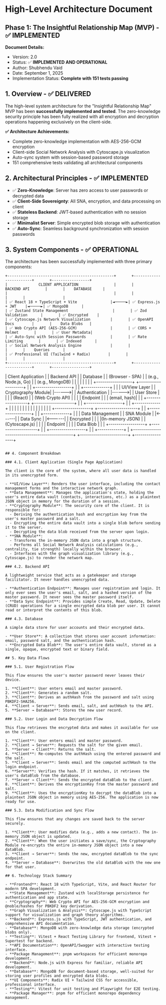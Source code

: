 # High-Level Architecture Document

## Phase 1: The Insightful Relationship Map (MVP) - ✅ IMPLEMENTED

**Document Details:**

- Version: 2.0
- Status: ✅ **IMPLEMENTED AND OPERATIONAL**
- Author: Shubhendu Vaid
- Date: September 1, 2025
- Implementation Status: **Complete with 151 tests passing**

## 1. Overview - ✅ DELIVERED

The high-level system architecture for the "Insightful Relationship Map" MVP has been **successfully implemented and tested**. The zero-knowledge security principle has been fully realized with all encryption and decryption operations happening exclusively on the client-side.

**✅ Architecture Achievements:**
- Complete zero-knowledge implementation with AES-256-GCM encryption
- Client-side Social Network Analysis with Cytoscape.js visualization  
- Auto-sync system with session-based password storage
- 151 comprehensive tests validating all architectural components

## 2. Architectural Principles - ✅ IMPLEMENTED

- ✅ **Zero-Knowledge**: Server has zero access to user passwords or decrypted data
- ✅ **Client-Side Sovereignty**: All SNA, encryption, and data processing on client
- ✅ **Stateless Backend**: JWT-based authentication with no session storage
- ✅ **Minimalist Server**: Simple encrypted blob storage with authentication
- ✅ **Auto-Sync**: Seamless background synchronization with session passwords

## 3. System Components - ✅ OPERATIONAL

The architecture has been successfully implemented with three primary components:

```
+------------------------------------------------+       +------------------------+       +-----------------+
|              CLIENT APPLICATION                |       |      BACKEND API       |       |    DATABASE     |
|                                                |       |                        |       |                 |
| ✅ React 18 + TypeScript + Vite               |◄─────►| ✅ Express.js + JWT    |◄─────►| ✅ MongoDB      |
| ✅ Zustand State Management                    |       | ✅ Zod Validation      |       | ✅ Encrypted    |
| ✅ Cytoscape.js Network Visualization         |       | ✅ OpenAPI Docs        |       |    Data Blobs   |
| ✅ Web Crypto API (AES-256-GCM)               |       | ✅ CORS + Helmet       |       | ✅ User Metadata|
| ✅ Auto-Sync with Session Passwords           |       | ✅ Rate Limiting       |       | ✅ Indexed      |
| ✅ Social Network Analysis Engine             |       |                        |       |    Queries      |
| ✅ Professional UI (Tailwind + Radix)        |       |                        |       |                 |
+------------------------------------------------+       +------------------------+       +-----------------+
```
|              Client Application                |       |      Backend API       |       |    Database     |
|            (Browser - SPA)                     |       |   (e.g., Node.js, Go)  |       | (e.g., MongoDB) |
|                                                |       |                        |       |                 |
| +------------------+  +--------------------+   |       | +------------------+   |       | +-------------+ |
| |   UI/View Layer  |  | Cryptography Module|   |------>| |  Authentication  |   |------>| | User Store  | |
| |     (React)      |  | (Web Crypto API)   |   |       | |    Endpoint      |   |       | (email, hash)| |
| +------------------+  +--------------------+   |       | +------------------+   |       | +-------------+ |
| |                  |  |                    |   |       | |                  |   |       | |             | |
| +------------------+  +--------------------+   |       | +------------------+   |       | +-------------+ |
| | Data Management  |  |    SNA Module      |   |<------| |   Data Sync      |   |<------| | Encrypted   | |
| |(In-memory JSON)  |  |  (Cytoscape.js)    |   |       | |   Endpoint       |   |       | | Data Blob   | |
| +------------------+  +--------------------+   |       | +------------------+   |       | +-------------+ |
+------------------------------------------------+       +------------------------+       +-----------------+
```

## 4. Component Breakdown

### 4.1. Client Application (Single Page Application)

The client is the core of the system, where all user data is handled in its unencrypted form.

- **UI/View Layer**: Renders the user interface, including the contact management forms and the interactive network graph.
- **Data Management**: Manages the application's state, holding the user's entire data vault (contacts, interactions, etc.) as a plaintext JSON object in memory for the duration of a session.
- **Cryptography Module**: The security core of the client. It is responsible for:
  - Deriving the authentication hash and encryption key from the user's master password and a salt.
  - Encrypting the entire data vault into a single blob before sending it to the server.
  - Decrypting the data blob received from the server upon login.
- **SNA Module**:
  - Transforms the in-memory JSON data into a graph structure.
  - Performs all Social Network Analysis calculations (e.g., centrality, tie strength) locally within the browser.
  - Interfaces with the graph visualization library (e.g., Cytoscape.js) to render the network map.

### 4.2. Backend API

A lightweight service that acts as a gatekeeper and storage facilitator. It never handles unencrypted data.

- **Authentication Endpoint**: Manages user registration and login. It only ever sees the user's email, salt, and a hashed version of the master password. It never sees the master password itself.
- **Data Sync Endpoint**: Provides simple Create, Read, Update, Delete (CRUD) operations for a single encrypted data blob per user. It cannot read or interpret the contents of this blob.

### 4.3. Database

A simple data store for user accounts and their encrypted data.

- **User Store**: A collection that stores user account information: email, password salt, and the authentication hash.
- **Encrypted Data Blob**: The user's entire data vault, stored as a single, opaque, encrypted text or binary field.

## 5. Key Data Flows

### 5.1. User Registration Flow

This flow ensures the user's master password never leaves their device.

1. **Client**: User enters email and master password.
2. **Client**: Generates a random salt.
3. **Client**: Derives an authHash from the password and salt using PBKDF2-SHA256.
4. **Client → Server**: Sends email, salt, and authHash to the API.
5. **Server → Database**: Stores the new user record.

### 5.2. User Login and Data Decryption Flow

This flow retrieves the encrypted data and makes it available for use on the client.

1. **Client**: User enters email and master password.
2. **Client → Server**: Requests the salt for the given email.
3. **Server → Client**: Returns the salt.
4. **Client**: Re-computes the authHash using the entered password and the salt.
5. **Client → Server**: Sends email and the computed authHash to the login endpoint.
6. **Server**: Verifies the hash. If it matches, it retrieves the user's dataBlob from the database.
7. **Server → Client**: Sends the encrypted dataBlob to the client.
8. **Client**: Derives the encryptionKey from the master password and salt.
9. **Client**: Uses the encryptionKey to decrypt the dataBlob into a plaintext JSON object in memory using AES-256. The application is now ready for use.

### 5.3. Data Modification and Sync Flow

This flow ensures that any changes are saved back to the server securely.

1. **Client**: User modifies data (e.g., adds a new contact). The in-memory JSON object is updated.
2. **Client**: When the user initiates a save/sync, the Cryptography Module re-encrypts the entire in-memory JSON object into a new dataBlob.
3. **Client → Server**: Sends the new, encrypted dataBlob to the sync endpoint.
4. **Server → Database**: Overwrites the old dataBlob with the new one for that user.

## 6. Technology Stack Summary

- **Frontend**: React 18 with TypeScript, Vite, and React Router for modern SPA development.
- **State Management**: Zustand with localStorage persistence for authentication and app state.
- **Cryptography**: Web Crypto API for AES-256-GCM encryption and @noble/hashes for PBKDF2 key derivation.
- **Graph Visualization & Analysis**: Cytoscape.js with TypeScript support for visualization and graph theory algorithms.
- **Backend**: Express.js with TypeScript, JWT authentication, and comprehensive API documentation.
- **Database**: MongoDB with zero-knowledge data storage (encrypted blobs only).
- **Testing**: Vitest + React Testing Library for frontend, Vitest + Supertest for backend.
- **API Documentation**: OpenAPI/Swagger with interactive testing interface.
- **Package Management**: pnpm workspaces for efficient monorepo development.
- **Backend**: Node.js with Express for familiar, reliable API development.
- **Database**: MongoDB for document-based storage, well-suited for storing user profiles and encrypted data blobs.
- **UI Components**: Radix UI + Tailwind CSS for accessible, professional interface.
- **Testing**: Vitest for unit testing and Playwright for E2E testing.
- **Package Manager**: pnpm for efficient monorepo dependency management.
